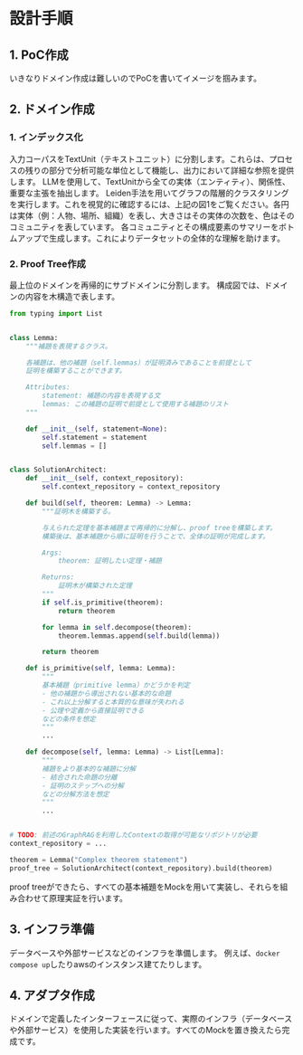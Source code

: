 # 設計手順

## 1. PoC作成
いきなりドメイン作成は難しいのでPoCを書いてイメージを掴みます。

## 2. ドメイン作成

### 1. インデックス化
入力コーパスをTextUnit（テキストユニット）に分割します。これらは、プロセスの残りの部分で分析可能な単位として機能し、出力において詳細な参照を提供します。
LLMを使用して、TextUnitから全ての実体（エンティティ）、関係性、重要な主張を抽出します。
Leiden手法を用いてグラフの階層的クラスタリングを実行します。これを視覚的に確認するには、上記の図1をご覧ください。各円は実体（例：人物、場所、組織）を表し、大きさはその実体の次数を、色はそのコミュニティを表しています。
各コミュニティとその構成要素のサマリーをボトムアップで生成します。これによりデータセットの全体的な理解を助けます。

### 2. Proof Tree作成
最上位のドメインを再帰的にサブドメインに分割します。
構成図では、ドメインの内容を木構造で表します。

```python
from typing import List


class Lemma:
    """補題を表現するクラス。

    各補題は、他の補題（self.lemmas）が証明済みであることを前提として
    証明を構築することができます。

    Attributes:
        statement: 補題の内容を表現する文
        lemmas: この補題の証明で前提として使用する補題のリスト
    """

    def __init__(self, statement=None):
        self.statement = statement
        self.lemmas = []


class SolutionArchitect:
    def __init__(self, context_repository):
        self.context_repository = context_repository

    def build(self, theorem: Lemma) -> Lemma:
        """証明木を構築する。

        与えられた定理を基本補題まで再帰的に分解し、proof treeを構築します。
        構築後は、基本補題から順に証明を行うことで、全体の証明が完成します。

        Args:
            theorem: 証明したい定理・補題

        Returns:
            証明木が構築された定理
        """
        if self.is_primitive(theorem):
            return theorem

        for lemma in self.decompose(theorem):
            theorem.lemmas.append(self.build(lemma))

        return theorem

    def is_primitive(self, lemma: Lemma):
        """
        基本補題（primitive lemma）かどうかを判定
        - 他の補題から導出されない基本的な命題
        - これ以上分解すると本質的な意味が失われる
        - 公理や定義から直接証明できる
        などの条件を想定
        """
        ...

    def decompose(self, lemma: Lemma) -> List[Lemma]:
        """
        補題をより基本的な補題に分解
        - 結合された命題の分離
        - 証明のステップへの分解
        などの分解方法を想定
        """
        ...


# TODO: 前述のGraphRAGを利用したContextの取得が可能なリポジトリが必要
context_repository = ...

theorem = Lemma("Complex theorem statement")
proof_tree = SolutionArchitect(context_repository).build(theorem)
```
proof treeができたら、すべての基本補題をMockを用いて実装し、それらを組み合わせて原理実証を行います。

## 3. インフラ準備
データベースや外部サービスなどのインフラを準備します。
例えば、`docker compose up`したりawsのインスタンス建てたりします。

## 4. アダプタ作成
ドメインで定義したインターフェースに従って、実際のインフラ（データベースや外部サービス）を使用した実装を行います。すべてのMockを置き換えたら完成です。

